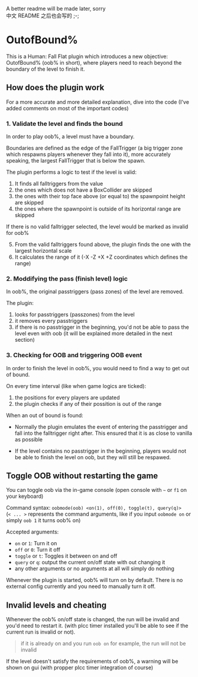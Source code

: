 A better readme will be made later, sorry  
中文 README 之后也会写的 ;-;

# OutofBound%

This is a Human: Fall Flat plugin which introduces a new objective: OutofBound% (oob% in short),
where players need to reach beyond the boundary of the level to finish it.

## How does the plugin work
For a more accurate and more detailed explanation, dive into the code (I've added comments on most of the important codes)

### 1. Validate the level and finds the bound
In order to play oob%, a level must have a boundary.  

Boundaries are defined as the edge of the FallTrigger (a big trigger zone which respawns players whenever they fall into it), 
more accurately speaking, the largest FallTrigger that is below the spawn.

The plugin performs a logic to test if the level is valid: 

1. It finds all falltriggers from the value
2. the ones which does not have a BoxCollider are skipped
3. the ones with their top face above (or equal to) the spawnpoint height are skipped
4. the ones where the spawnpoint is outside of its horizontal range are skipped

If there is no valid falltrigger selected, the level would be marked as invalid for oob%

5. From the valid falltriggers found above, the plugin finds the one with the largest horizontal scale
6. It calculates the range of it (-X -Z +X +Z coordinates which defines the range)

### 2. Moddifying the pass (finish level) logic
In oob%, the original passtriggers (pass zones) of the level are removed. 

The plugin:  

1. looks for passtriggers (passzones) from the level
2. it removes every passtriggers
3. if there is no passtrigger in the beginning, you'd not be able to pass the level even with oob
   (it will be explained more detailed in the next section)

### 3. Checking for OOB and triggering OOB event
In order to finish the level in oob%, you would need to find a way to get out of bound.

On every time interval (like when game logics are ticked):

1. the positions for every players are updated
2. the plugin checks if any of their possition is out of the range

When an out of bound is found: 

- Normally the plugin emulates the event of entering the passtrigger and fall into the falltrigger right after. This ensured that it is as close to vanilla as possible

- If the level contains no passtrigger in the beginning, players would not be able to finish the level on oob, but they will still be respawed.

## Toggle OOB without restarting the game
You can toggle oob via the in-game console (open console with `~` or `f1` on your keyboard)

Command syntax: `oobmode(oob) <on(1), off(0), toggle(t), query(q)>`  
(`< ... >` represents the command arguments, like if you input `oobmode on` or simply `oob 1` it turns oob% on)

Accepted arguments: 
- `on` or `1`: Turn it on
- `off` or `0`: Turn it off
- `toggle` or `t`: Toggles it between on and off
- `query` or `q`: output the current on/off state with out changing it
- any other arguments or no arguments at all will simply do nothing

Whenever the plugin is started, oob% will turn on by default. There is no external config currently and you need to 
manually turn it off.

## Invalid levels and cheating
Whenever the oob% on/off state is changed, the run will be invalid and you'd need to restart it. 
(with plcc timer installed you'll be able to see if the current run is invalid or not).

> if it is already on and you run `oob on` for example, the run will not be invalid

If the level doesn't satisfy the requirements of oob%, a warning will be shown on gui (with propper plcc timer integration of course)
